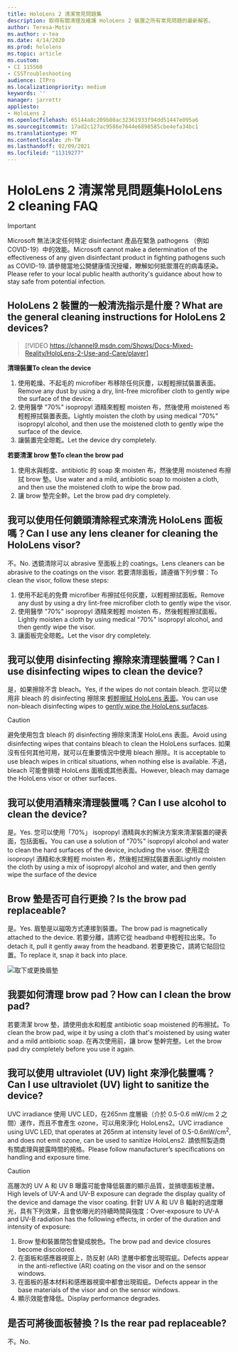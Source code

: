 ```yaml
---
title: HoloLens 2 清潔常見問題集
description: 取得有關清理及維護 HoloLens 2 裝置之所有常見問題的最新解答。
author: Teresa-Motiv
ms.author: v-tea
ms.date: 4/14/2020
ms.prod: hololens
ms.topic: article
ms.custom:
- CI 115560
- CSSTroubleshooting
audience: ITPro
ms.localizationpriority: medium
keywords: ''
manager: jarrettr
appliesto:
- HoloLens 2
ms.openlocfilehash: 65144a8c209b80ac32361933f94dd51447e095a6
ms.sourcegitcommit: 17ad2c127ac9586e7644e6898585cbe4efa34bc1
ms.translationtype: MT
ms.contentlocale: zh-TW
ms.lasthandoff: 02/09/2021
ms.locfileid: "11319277"
---
```

# <span data-ttu-id="a553a-103">HoloLens 2 清潔常見問題集</span><span class="sxs-lookup"><span data-stu-id="a553a-103">HoloLens 2 cleaning FAQ</span></span>

> [!IMPORTANT]  
> <span data-ttu-id="a553a-104">Microsoft 無法決定任何特定 disinfectant 產品在緊急 pathogens （例如 COVID-19）中的效能。</span><span class="sxs-lookup"><span data-stu-id="a553a-104">Microsoft cannot make a determination of the effectiveness of any given disinfectant product in fighting pathogens such as COVID-19.</span></span> <span data-ttu-id="a553a-105">請參閱當地公開健康情況授權，瞭解如何抵禦潛在的病毒感染。</span><span class="sxs-lookup"><span data-stu-id="a553a-105">Please refer to your local public health authority's guidance about how to stay safe from potential infection.</span></span>  

## <span data-ttu-id="a553a-106">HoloLens 2 裝置的一般清洗指示是什麼？</span><span class="sxs-lookup"><span data-stu-id="a553a-106">What are the general cleaning instructions for HoloLens 2 devices?</span></span>

> [!VIDEO https://channel9.msdn.com/Shows/Docs-Mixed-Reality/HoloLens-2-Use-and-Care/player]

<!-- <iframe src="https://channel9.msdn.com/Shows/Docs-Mixed-Reality/HoloLens-2-Use-and-Care/player" width="960" height="540" allowFullScreen frameBorder="0" title="HoloLens 2 Use and Care - Microsoft Channel 9 Video"></iframe> -->

**<span data-ttu-id="a553a-107">清理裝置</span><span class="sxs-lookup"><span data-stu-id="a553a-107">To clean the device</span></span>**

1. <span data-ttu-id="a553a-108">使用乾燥、不起毛的 microfiber 布移除任何灰塵，以輕輕擦拭裝置表面。</span><span class="sxs-lookup"><span data-stu-id="a553a-108">Remove any dust by using a dry, lint-free microfiber cloth to gently wipe the surface of the device.</span></span>
1. <span data-ttu-id="a553a-109">使用醫學 "70%" isopropyl 酒精來輕輕 moisten 布，然後使用 moistened 布輕輕擦拭裝置表面。</span><span class="sxs-lookup"><span data-stu-id="a553a-109">Lightly moisten the cloth by using medical "70%" isopropyl alcohol, and then use the moistened cloth to gently wipe the surface of the device.</span></span>
1. <span data-ttu-id="a553a-110">讓裝置完全晾乾。</span><span class="sxs-lookup"><span data-stu-id="a553a-110">Let the device dry completely.</span></span>

**<span data-ttu-id="a553a-111">若要清潔 brow 墊</span><span class="sxs-lookup"><span data-stu-id="a553a-111">To clean the brow pad</span></span>**

1. <span data-ttu-id="a553a-112">使用水與輕度、antibiotic 的 soap 來 moisten 布，然後使用 moistened 布擦拭 brow 墊。</span><span class="sxs-lookup"><span data-stu-id="a553a-112">Use water and a mild, antibiotic soap to moisten a cloth, and then use the moistened cloth to wipe the brow pad.</span></span>
1. <span data-ttu-id="a553a-113">讓 brow 墊完全幹。</span><span class="sxs-lookup"><span data-stu-id="a553a-113">Let the brow pad dry completely.</span></span>

## <span data-ttu-id="a553a-114">我可以使用任何鏡頭清除程式來清洗 HoloLens 面板嗎？</span><span class="sxs-lookup"><span data-stu-id="a553a-114">Can I use any lens cleaner for cleaning the HoloLens visor?</span></span>

<span data-ttu-id="a553a-115">不。</span><span class="sxs-lookup"><span data-stu-id="a553a-115">No.</span></span> <span data-ttu-id="a553a-116">透鏡清除可以 abrasive 至面板上的 coatings。</span><span class="sxs-lookup"><span data-stu-id="a553a-116">Lens cleaners can be abrasive to the coatings on the visor.</span></span> <span data-ttu-id="a553a-117">若要清除面板，請遵循下列步驟：</span><span class="sxs-lookup"><span data-stu-id="a553a-117">To clean the visor, follow these steps:</span></span>  

1. <span data-ttu-id="a553a-118">使用不起毛的免費 microfiber 布擦拭任何灰塵，以輕輕擦拭面板。</span><span class="sxs-lookup"><span data-stu-id="a553a-118">Remove any dust by using a dry lint-free microfiber cloth to gently wipe the visor.</span></span>
1. <span data-ttu-id="a553a-119">使用醫學 "70%" isopropyl 酒精來輕輕 moisten 布，然後輕輕擦拭面板。</span><span class="sxs-lookup"><span data-stu-id="a553a-119">Lightly moisten a cloth by using medical "70%" isopropyl alcohol, and then gently wipe the visor.</span></span>
1. <span data-ttu-id="a553a-120">讓面板完全晾乾。</span><span class="sxs-lookup"><span data-stu-id="a553a-120">Let the visor dry completely.</span></span>

## <span data-ttu-id="a553a-121">我可以使用 disinfecting 擦除來清理裝置嗎？</span><span class="sxs-lookup"><span data-stu-id="a553a-121">Can I use disinfecting wipes to clean the device?</span></span>

<span data-ttu-id="a553a-122">是，如果擦除不含 bleach。</span><span class="sxs-lookup"><span data-stu-id="a553a-122">Yes, if the wipes do not contain bleach.</span></span> <span data-ttu-id="a553a-123">您可以使用非 bleach 的 disinfecting 擦除來 [輕輕擦拭 HoloLens 表面](#what-are-the-general-cleaning-instructions-for-hololens-2-devices)。</span><span class="sxs-lookup"><span data-stu-id="a553a-123">You can use non-bleach disinfecting wipes to [gently wipe the HoloLens surfaces](#what-are-the-general-cleaning-instructions-for-hololens-2-devices).</span></span>  

> [!CAUTION]  
> <span data-ttu-id="a553a-124">避免使用包含 bleach 的 disinfecting 擦除來清潔 HoloLens 表面。</span><span class="sxs-lookup"><span data-stu-id="a553a-124">Avoid using disinfecting wipes that contains bleach to clean the HoloLens surfaces.</span></span> <span data-ttu-id="a553a-125">如果沒有任何其他可用，就可以在重要情況中使用 bleach 擦除。</span><span class="sxs-lookup"><span data-stu-id="a553a-125">It is acceptable to use bleach wipes in critical situations, when nothing else is available.</span></span> <span data-ttu-id="a553a-126">不過，bleach 可能會損壞 HoloLens 面板或其他表面。</span><span class="sxs-lookup"><span data-stu-id="a553a-126">However, bleach may damage the HoloLens visor or other surfaces.</span></span>

## <span data-ttu-id="a553a-127">我可以使用酒精來清理裝置嗎？</span><span class="sxs-lookup"><span data-stu-id="a553a-127">Can I use alcohol to clean the device?</span></span>

<span data-ttu-id="a553a-128">是。</span><span class="sxs-lookup"><span data-stu-id="a553a-128">Yes.</span></span> <span data-ttu-id="a553a-129">您可以使用「70%」 isopropyl 酒精與水的解決方案來清潔裝置的硬表面，包括面板。</span><span class="sxs-lookup"><span data-stu-id="a553a-129">You can use a solution of "70%" isopropyl alcohol and water to clean the hard surfaces of the device, including the visor.</span></span> <span data-ttu-id="a553a-130">使用混合 isopropyl 酒精和水來輕輕 moisten 布，然後輕拭擦拭裝置表面</span><span class="sxs-lookup"><span data-stu-id="a553a-130">Lightly moisten the cloth by using a mix of isopropyl alcohol and water, and then gently wipe the surface of the device</span></span>

## <span data-ttu-id="a553a-131">Brow 墊是否可自行更換？</span><span class="sxs-lookup"><span data-stu-id="a553a-131">Is the brow pad replaceable?</span></span>

<span data-ttu-id="a553a-132">是。</span><span class="sxs-lookup"><span data-stu-id="a553a-132">Yes.</span></span> <span data-ttu-id="a553a-133">眉墊是以磁吸方式連接到裝置。</span><span class="sxs-lookup"><span data-stu-id="a553a-133">The brow pad is magnetically attached to the device.</span></span> <span data-ttu-id="a553a-134">若要分離，請將它從 headband 中輕輕拉出來。</span><span class="sxs-lookup"><span data-stu-id="a553a-134">To detach it, pull it gently away from the headband.</span></span> <span data-ttu-id="a553a-135">若要更換它，請將它貼回位置。</span><span class="sxs-lookup"><span data-stu-id="a553a-135">To replace it, snap it back into place.</span></span>

![取下或更換眉墊](images/hololens2-remove-browpad.png)

## <span data-ttu-id="a553a-137">我要如何清理 brow pad？</span><span class="sxs-lookup"><span data-stu-id="a553a-137">How can I clean the brow pad?</span></span>

<span data-ttu-id="a553a-138">若要清潔 brow 墊，請使用由水和輕度 antibiotic soap moistened 的布擦拭。</span><span class="sxs-lookup"><span data-stu-id="a553a-138">To clean the brow pad, wipe it by using a cloth that's moistened by using water and a mild antibiotic soap.</span></span> <span data-ttu-id="a553a-139">在再次使用前，讓 brow 墊幹完整。</span><span class="sxs-lookup"><span data-stu-id="a553a-139">Let the brow pad dry completely before you use it again.</span></span>

## <span data-ttu-id="a553a-140">我可以使用 ultraviolet (UV) light 來淨化裝置嗎？</span><span class="sxs-lookup"><span data-stu-id="a553a-140">Can I use ultraviolet (UV) light to sanitize the device?</span></span>

<span data-ttu-id="a553a-141">UVC irradiance 使用 UVC LED，在265nm 度層級（介於 0.5-0.6 mW/cm 2 之間）運作，而且不會產生 <sup> </sup> ozone，可以用來淨化 HoloLens2。</span><span class="sxs-lookup"><span data-stu-id="a553a-141">UVC irradiance using UVC LED, that operates at 265nm at intensity level of 0.5-0.6mW/cm<sup>2</sup>, and does not emit ozone, can be used to sanitize HoloLens2.</span></span> <span data-ttu-id="a553a-142">請依照製造商有關處理與披露時間的規格。</span><span class="sxs-lookup"><span data-stu-id="a553a-142">Please follow manufacturer’s specifications on handling and exposure time.</span></span>

> [!CAUTION]  
> <span data-ttu-id="a553a-143">高層次的 UV A 和 UV B 曝露可能會降低裝置的顯示品質，並損壞面板塗層。</span><span class="sxs-lookup"><span data-stu-id="a553a-143">High levels of UV-A and UV-B exposure can degrade the display quality of the device and damage the visor coating.</span></span> <span data-ttu-id="a553a-144">針對 UV A 和 UV B 輻射的過度曝光，具有下列效果，且會依曝光的持續時間與強度：</span><span class="sxs-lookup"><span data-stu-id="a553a-144">Over-exposure to UV-A and UV-B radiation has the following effects, in order of the duration and intensity of exposure:</span></span>
>  
> 1. <span data-ttu-id="a553a-145">Brow 墊和裝置閉包會變成脫色。</span><span class="sxs-lookup"><span data-stu-id="a553a-145">The brow pad and device closures become discolored.</span></span>
> 1. <span data-ttu-id="a553a-146">在面板和感應器視窗上，防反射 (AR) 塗層中都會出現瑕疵。</span><span class="sxs-lookup"><span data-stu-id="a553a-146">Defects appear in the anti-reflective (AR) coating on the visor and on the sensor windows.</span></span>
> 1. <span data-ttu-id="a553a-147">在面板的基本材料和感應器視窗中都會出現瑕疵。</span><span class="sxs-lookup"><span data-stu-id="a553a-147">Defects appear in the base materials of the visor and on the sensor windows.</span></span>
> 1. <span data-ttu-id="a553a-148">顯示效能會降低。</span><span class="sxs-lookup"><span data-stu-id="a553a-148">Display performance degrades.</span></span>

## <span data-ttu-id="a553a-149">是否可將後面板替換？</span><span class="sxs-lookup"><span data-stu-id="a553a-149">Is the rear pad replaceable?</span></span>

<span data-ttu-id="a553a-150">不。</span><span class="sxs-lookup"><span data-stu-id="a553a-150">No.</span></span>
